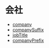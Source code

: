 # 会社

* [company](company.md)
* [companySuffix](company_suffix.md)
* [jobTitle](job_title.md)
* [companyPrefix](company_prefix.md)

